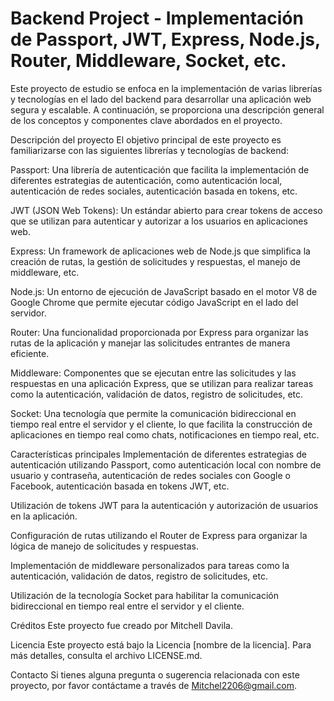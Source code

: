 # Backend Project - Implementación de Passport, JWT, Express, Node.js, Router, Middleware, Socket, etc.
Este proyecto de estudio se enfoca en la implementación de varias librerías y tecnologías en el lado del backend para desarrollar una aplicación web segura y escalable. A continuación, se proporciona una descripción general de los conceptos y componentes clave abordados en el proyecto.

Descripción del proyecto
El objetivo principal de este proyecto es familiarizarse con las siguientes librerías y tecnologías de backend:

Passport: Una librería de autenticación que facilita la implementación de diferentes estrategias de autenticación, como autenticación local, autenticación de redes sociales, autenticación basada en tokens, etc.

JWT (JSON Web Tokens): Un estándar abierto para crear tokens de acceso que se utilizan para autenticar y autorizar a los usuarios en aplicaciones web.

Express: Un framework de aplicaciones web de Node.js que simplifica la creación de rutas, la gestión de solicitudes y respuestas, el manejo de middleware, etc.

Node.js: Un entorno de ejecución de JavaScript basado en el motor V8 de Google Chrome que permite ejecutar código JavaScript en el lado del servidor.

Router: Una funcionalidad proporcionada por Express para organizar las rutas de la aplicación y manejar las solicitudes entrantes de manera eficiente.

Middleware: Componentes que se ejecutan entre las solicitudes y las respuestas en una aplicación Express, que se utilizan para realizar tareas como la autenticación, validación de datos, registro de solicitudes, etc.

Socket: Una tecnología que permite la comunicación bidireccional en tiempo real entre el servidor y el cliente, lo que facilita la construcción de aplicaciones en tiempo real como chats, notificaciones en tiempo real, etc.

Características principales
Implementación de diferentes estrategias de autenticación utilizando Passport, como autenticación local con nombre de usuario y contraseña, autenticación de redes sociales con Google o Facebook, autenticación basada en tokens JWT, etc.

Utilización de tokens JWT para la autenticación y autorización de usuarios en la aplicación.

Configuración de rutas utilizando el Router de Express para organizar la lógica de manejo de solicitudes y respuestas.

Implementación de middleware personalizados para tareas como la autenticación, validación de datos, registro de solicitudes, etc.

Utilización de la tecnología Socket para habilitar la comunicación bidireccional en tiempo real entre el servidor y el cliente. 

Créditos
Este proyecto fue creado por Mitchell Davila.

Licencia
Este proyecto está bajo la Licencia [nombre de la licencia]. Para más detalles, consulta el archivo LICENSE.md.

Contacto
Si tienes alguna pregunta o sugerencia relacionada con este proyecto, por favor contáctame a través de Mitchel2206@gmail.com.
